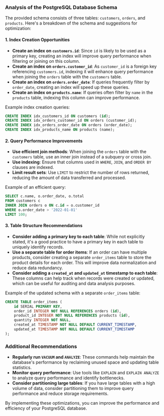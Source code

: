 ### Analysis of the PostgreSQL Database Schema

The provided schema consists of three tables: `customers`, `orders`, and `products`. Here's a breakdown of the schema and suggestions for optimization:

#### 1. Index Creation Opportunities

*   **Create an index on `customers.id`**: Since `id` is likely to be used as a primary key, creating an index will improve query performance when filtering or joining on this column.
*   **Create an index on `orders.customer_id`**: As `customer_id` is a foreign key referencing `customers.id`, indexing it will enhance query performance when joining the `orders` table with the `customers` table.
*   **Create an index on `orders.order_date`**: If queries frequently filter by `order_date`, creating an index will speed up these queries.
*   **Create an index on `products.name`**: If queries often filter by `name` in the `products` table, indexing this column can improve performance.

Example index creation queries:

```sql
CREATE INDEX idx_customers_id ON customers (id);
CREATE INDEX idx_orders_customer_id ON orders (customer_id);
CREATE INDEX idx_orders_order_date ON orders (order_date);
CREATE INDEX idx_products_name ON products (name);
```

#### 2. Query Performance Improvements

*   **Use efficient join methods**: When joining the `orders` table with the `customers` table, use an inner join instead of a subquery or cross join.
*   **Use indexing**: Ensure that columns used in `WHERE`, `JOIN`, and `ORDER BY` clauses are indexed.
*   **Limit result sets**: Use `LIMIT` to restrict the number of rows returned, reducing the amount of data transferred and processed.

Example of an efficient query:

```sql
SELECT c.name, o.order_date, o.total
FROM customers c
INNER JOIN orders o ON c.id = o.customer_id
WHERE o.order_date > '2022-01-01'
LIMIT 100;
```

#### 3. Table Structure Recommendations

*   **Consider adding a primary key to each table**: While not explicitly stated, it's a good practice to have a primary key in each table to uniquely identify records.
*   **Use a separate table for order items**: If an order can have multiple products, consider creating a separate `order_items` table to store the product details for each order. This will improve data normalization and reduce data redundancy.
*   **Consider adding a `created_at` and `updated_at` timestamp to each table**: These columns can help track when records were created or updated, which can be useful for auditing and data analysis purposes.

Example of the updated schema with a separate `order_items` table:

```sql
CREATE TABLE order_items (
    id SERIAL PRIMARY KEY,
    order_id INTEGER NOT NULL REFERENCES orders (id),
    product_id INTEGER NOT NULL REFERENCES products (id),
    quantity INTEGER NOT NULL,
    created_at TIMESTAMP NOT NULL DEFAULT CURRENT_TIMESTAMP,
    updated_at TIMESTAMP NOT NULL DEFAULT CURRENT_TIMESTAMP
);
```

### Additional Recommendations

*   **Regularly run `VACUUM` and `ANALYZE`**: These commands help maintain the database's performance by reclaiming unused space and updating table statistics.
*   **Monitor query performance**: Use tools like `EXPLAIN` and `EXPLAIN ANALYZE` to analyze query performance and identify bottlenecks.
*   **Consider partitioning large tables**: If you have large tables with a high volume of data, consider partitioning them to improve query performance and reduce storage requirements.

By implementing these optimizations, you can improve the performance and efficiency of your PostgreSQL database.